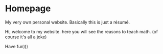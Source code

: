 # Homepage
My very own personal website. Basically this is just a résumé.

Hi, welcome to my website. here you will see the reasons to teach math.
(of course it's all a joke)

Have fun)))